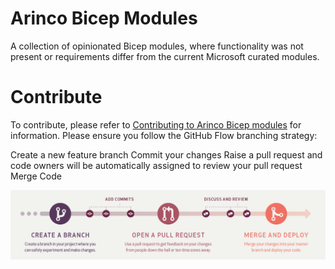 # Arinco Bicep Modules

A collection of opinionated Bicep modules, where functionality was not present or requirements differ from the current Microsoft curated modules.

# Contribute

To contribute, please refer to [Contributing to Arinco Bicep modules](./CONTRIBUTING.md) for information. Please ensure you follow the GitHub Flow branching strategy:

Create a new feature branch
Commit your changes
Raise a pull request and code owners will be automatically assigned to review your pull request
Merge Code

![GitHub Flow](docs/media/github-flow-diagram.png)